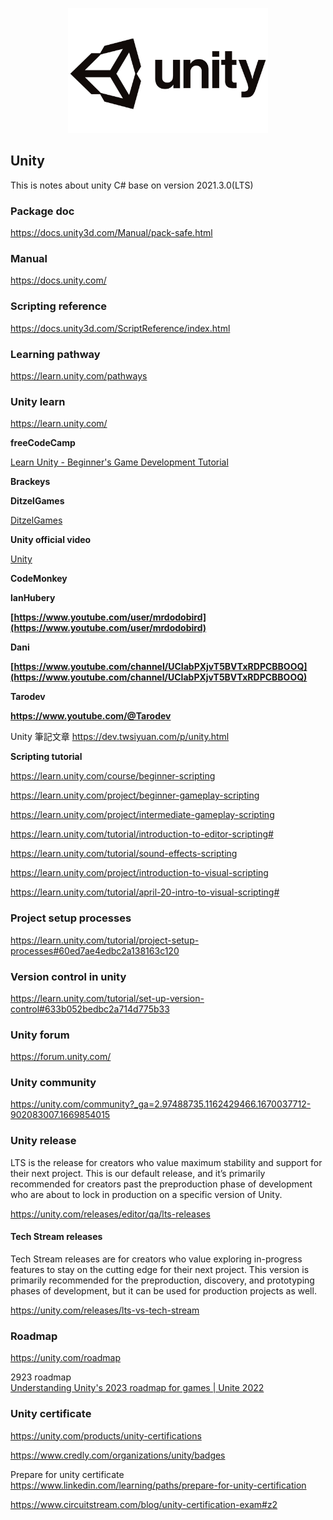 <p align="center">
<img src="img/Unity-Logo.png" height="200px">
</p>

## Unity
This is notes about unity C# base on version 2021.3.0(LTS)

### Package doc
https://docs.unity3d.com/Manual/pack-safe.html

### Manual
https://docs.unity.com/

### Scripting reference
https://docs.unity3d.com/ScriptReference/index.html

### Learning pathway
https://learn.unity.com/pathways

### Unity learn
https://learn.unity.com/

**freeCodeCamp**

[Learn Unity - Beginner's Game Development Tutorial](https://youtu.be/gB1F9G0JXOo) 

**Brackeys**

[](https://www.youtube.com/c/Brackeys)

**DitzelGames**

[DitzelGames](https://www.youtube.com/c/DitzelGames)

**Unity official video**

[Unity](https://www.youtube.com/user/Unity3D)

**CodeMonkey**

[](https://www.youtube.com/channel/UCFK6NCbuCIVzA6Yj1G_ZqCg)

**lanHubery**

**[https://www.youtube.com/user/mrdodobird](https://www.youtube.com/user/mrdodobird)**

**Dani**

**[https://www.youtube.com/channel/UCIabPXjvT5BVTxRDPCBBOOQ](https://www.youtube.com/channel/UCIabPXjvT5BVTxRDPCBBOOQ)**

**Tarodev**

**https://www.youtube.com/@Tarodev**

Unity 筆記文章
https://dev.twsiyuan.com/p/unity.html

**Scripting tutorial**

https://learn.unity.com/course/beginner-scripting

https://learn.unity.com/project/beginner-gameplay-scripting

https://learn.unity.com/project/intermediate-gameplay-scripting

https://learn.unity.com/tutorial/introduction-to-editor-scripting#

https://learn.unity.com/tutorial/sound-effects-scripting

https://learn.unity.com/project/introduction-to-visual-scripting

https://learn.unity.com/tutorial/april-20-intro-to-visual-scripting#

### Project setup processes
https://learn.unity.com/tutorial/project-setup-processes#60ed7ae4edbc2a138163c120

### Version control in unity
https://learn.unity.com/tutorial/set-up-version-control#633b052bedbc2a714d775b33

### Unity forum
https://forum.unity.com/

### Unity community
https://unity.com/community?_ga=2.97488735.1162429466.1670037712-902083007.1669854015

### Unity release
LTS is the release for creators who value maximum stability and support for their next project. This is our default release, and it’s primarily recommended for creators past the preproduction phase of development who are about to lock in production on a specific version of Unity.

https://unity.com/releases/editor/qa/lts-releases

#### Tech Stream releases
Tech Stream releases are for creators who value exploring in-progress features to stay on the cutting edge for their next project. This version is primarily recommended for the preproduction, discovery, and prototyping phases of development, but it can be used for production projects as well.

https://unity.com/releases/lts-vs-tech-stream

### Roadmap
https://unity.com/roadmap

2923 roadmap \
[Understanding Unity's 2023 roadmap for games | Unite 2022](https://youtu.be/a4spnCpE0RE)

### Unity certificate
https://unity.com/products/unity-certifications

https://www.credly.com/organizations/unity/badges

Prepare for unity certificate \
https://www.linkedin.com/learning/paths/prepare-for-unity-certification

https://www.circuitstream.com/blog/unity-certification-exam#z2
